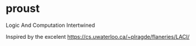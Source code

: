 # proust
Logic And Computation Intertwined

Inspired by the excelent https://cs.uwaterloo.ca/~plragde/flaneries/LACI/
